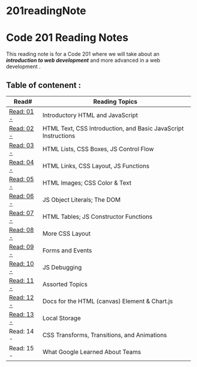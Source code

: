 # 201readingNote

# Code 201 Reading Notes

This reading note is for a Code 201 where we will take about an _**introduction to web development**_ and more advanced in a web development .


## **Table of contenent** :

   Read#             | Reading Topics
  ------------------ | ------------------- 
  [Read: 01 -](https://batoolalomari.github.io/201readingNote/class-01) | Introductory HTML and JavaScript
  [Read: 02 -](https://batoolalomari.github.io/201readingNote/class-02) | HTML Text, CSS Introduction, and Basic JavaScript Instructions
  [Read: 03 -](https://batoolalomari.github.io/201readingNote/class-03) | HTML Lists, CSS Boxes, JS Control Flow
  [Read: 04 -](https://batoolalomari.github.io/201readingNote/class-04) | HTML Links, CSS Layout, JS Functions
  [Read: 05 -](https://batoolalomari.github.io/201readingNote/class-05) | HTML Images; CSS Color & Text
  [Read: 06 -](https://batoolalomari.github.io/201readingNote/class-06) | JS Object Literals; The DOM
  [Read: 07 -](https://batoolalomari.github.io/201readingNote/class-07) | HTML Tables; JS Constructor Functions
  [Read: 08 -](https://batoolalomari.github.io/201readingNote/class-08) | More CSS Layout
  [Read: 09 -](https://batoolalomari.github.io/201readingNote/class-09) | Forms and Events
  [Read: 10 -](https://batoolalomari.github.io/201readingNote/class-10) | JS Debugging
  [Read: 11 -](https://batoolalomari.github.io/201readingNote/class-11) | Assorted Topics
  [Read: 12 -](https://batoolalomari.github.io/201readingNote/class-12) | Docs for the HTML (canvas) Element & Chart.js
  [Read: 13 -](https://batoolalomari.github.io/201readingNote/class-13) | Local Storage
  Read: 14 - | CSS Transforms, Transitions, and Animations
  Read: 15 - | What Google Learned About Teams
  
  
       


